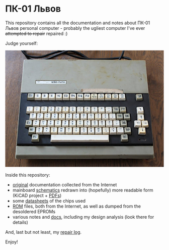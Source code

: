 # ПК-01 Львoв

This repository contains all the documentation and notes about ПК-01 Львoв personal computer - probably the ugliest computer I've ever ~~attempted to repair~~ repaired :)

Judge yourself:

![](img/view.jpg)



Inside this repository:

* [original](orig) documentation collected from the Internet
* mainboard [schematics](sch)  redrawn into (hopefully) more readable form (KiCAD project + [PDFs](sch/pdf))
* some [datasheets](datasheets) of the chips used
* [ROM](roms) files, both from the Internet, as well as dumped from the desoldered EPROMs
* various notes and [docs](docs), including my design analysis  (look there for details)

And, last but not least, my [repair log](repair).

Enjoy!

